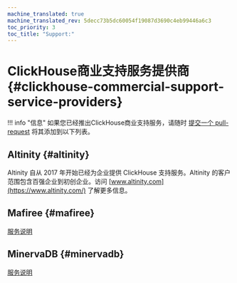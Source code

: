 ```yaml
---
machine_translated: true
machine_translated_rev: 5decc73b5dc60054f19087d3690c4eb99446a6c3
toc_priority: 3
toc_title: "Support:"
---
```


# ClickHouse商业支持服务提供商 {#clickhouse-commercial-support-service-providers}

!!! info "信息"
    如果您已经推出ClickHouse商业支持服务，请随时 [提交一个 pull-request](https://github.com/ClickHouse/ClickHouse/edit/master/docs/en/commercial/support.md) 将其添加到以下列表。

## Altinity {#altinity}

 Altinity 自从 2017 年开始已经为企业提供 ClickHouse 支持服务。Altinity 的客户范围包含百强企业到初创企业。访问 [www.altinity.com](https://www.altinity.com/) 了解更多信息。

## Mafiree {#mafiree}

[服务说明](http://mafiree.com/clickhouse-analytics-services.php)

## MinervaDB {#minervadb}

[服务说明](https://minervadb.com/index.php/clickhouse-consulting-and-support-by-minervadb/)
